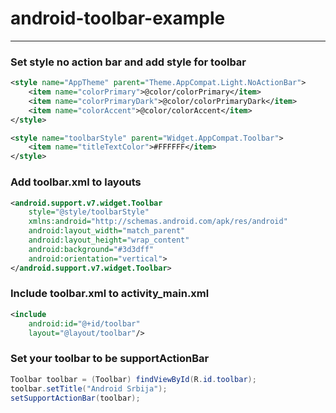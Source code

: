 # android-toolbar-example

* * *

### Set style no action bar and add style for toolbar

```xml
<style name="AppTheme" parent="Theme.AppCompat.Light.NoActionBar">
    <item name="colorPrimary">@color/colorPrimary</item>
    <item name="colorPrimaryDark">@color/colorPrimaryDark</item>
    <item name="colorAccent">@color/colorAccent</item>
</style>
```
```xml
<style name="toolbarStyle" parent="Widget.AppCompat.Toolbar">
    <item name="titleTextColor">#FFFFFF</item>        
</style>
```

### Add toolbar.xml to layouts

```xml
<android.support.v7.widget.Toolbar
    style="@style/toolbarStyle"
    xmlns:android="http://schemas.android.com/apk/res/android"
    android:layout_width="match_parent"
    android:layout_height="wrap_content"
    android:background="#3d3dff"
    android:orientation="vertical">
</android.support.v7.widget.Toolbar>
```

### Include toolbar.xml to activity_main.xml

```xml
<include
    android:id="@+id/toolbar"
    layout="@layout/toolbar"/>
```

### Set your toolbar to be supportActionBar

```java
Toolbar toolbar = (Toolbar) findViewById(R.id.toolbar);
toolbar.setTitle("Android Srbija");
setSupportActionBar(toolbar);
```
